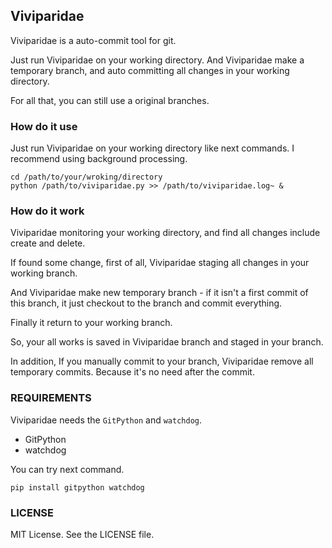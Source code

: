 ## Viviparidae

Viviparidae is a auto-commit tool for git.

Just run Viviparidae on your working directory. And Viviparidae make a temporary branch, and auto committing all changes in your working directory.

For all that, you can still use a original branches.


### How do it use

Just run Viviparidae on your working directory like next commands.
I recommend using background processing.

    cd /path/to/your/wroking/directory
    python /path/to/viviparidae.py >> /path/to/viviparidae.log~ &


### How do it work

Viviparidae monitoring your working directory, and find all changes include create and delete.

If found some change, first of all, Viviparidae staging all changes in your working branch.

And Viviparidae make new temporary branch - if it isn't a first commit of this branch, it just checkout to the branch and commit everything.

Finally it return to your working branch.

So, your all works is saved in Viviparidae branch and staged in your branch.

In addition, If you manually commit to your branch, Viviparidae remove all temporary commits. Because it's no need after the commit.


### REQUIREMENTS

Viviparidae needs the `GitPython` and `watchdog`.

* GitPython
* watchdog

You can try next command.

    pip install gitpython watchdog 
    

### LICENSE

MIT License.  See the LICENSE file.
